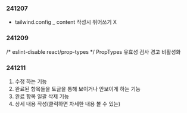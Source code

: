 ### 241207

- tailwind.config _ content 작성시 뛰어쓰기 X


### 241209

/* eslint-disable react/prop-types */
PropTypes 유효성 검사 경고 비활성화


### 241211

1. 수정 하는 기능 
2. 완료된 항목들을 토글을 통해 보이거나 안보이게 하는 기능
3. 완료 항목 일괄 삭제 기능
4. 상세 내용 작성(클릭하면 자세한 내용 볼 수 있는)